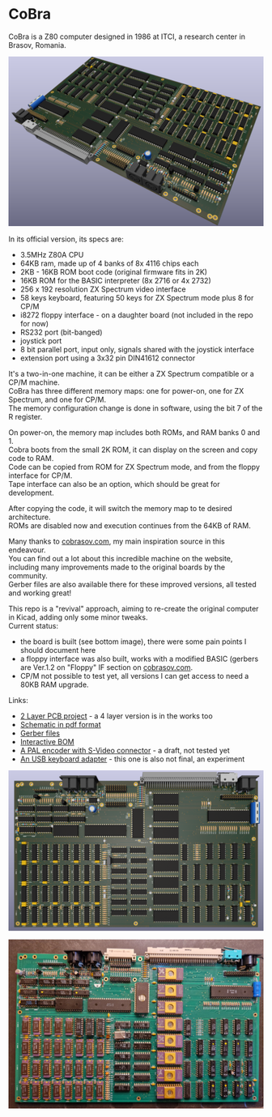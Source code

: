 # CoBra

CoBra is a Z80 computer designed in 1986 at ITCI, a research center in Brasov, Romania.  

![CoBra mainboard](https://github.com/ceteras/CoBra/blob/main/mainboard/2layer/images/mainboard_view.png?raw=true)

In its official version, its specs are:
- 3.5MHz Z80A CPU
- 64KB ram, made up of 4 banks of 8x 4116 chips each
- 2KB - 16KB ROM boot code (original firmware fits in 2K)
- 16KB ROM for the BASIC interpreter (8x 2716 or 4x 2732)
- 256 x 192 resolution ZX Spectrum video interface
- 58 keys keyboard, featuring 50 keys for ZX Spectrum mode plus 8 for CP/M
- i8272 floppy interface - on a daughter board (not included in the repo for now)
- RS232 port (bit-banged)
- joystick port
- 8 bit parallel port, input only, signals shared with the joystick interface
- extension port using a 3x32 pin DIN41612 connector

It's a two-in-one machine, it can be either a ZX Spectrum compatible or a CP/M machine.  
CoBra has three different memory maps: one for power-on, one for ZX Spectrum, and one for CP/M.  
The memory configuration change is done in software, using the bit 7 of the R register.  

On power-on, the memory map includes both ROMs, and RAM banks 0 and 1.  
Cobra boots from the small 2K ROM, it can display on the screen and copy code to RAM.  
Code can be copied from ROM for ZX Spectrum mode, and from the floppy interface for CP/M.  
Tape interface can also be an option, which should be great for development.  

After copying the code, it will switch the memory map to te desired architecture.  
ROMs are disabled now and execution continues from the 64KB of RAM.  


Many thanks to [cobrasov.com](https://cobrasov.com/CoBra%20Project/index.html), my main inspiration source in this endeavour.  
You can find out a lot about this incredible machine on the website, including many improvements made to the original boards by the community.  
Gerber files are also available there for these improved versions, all tested and working great!  

This repo is a "revival" approach, aiming to re-create the original computer in Kicad, adding only some minor tweaks.  
Current status: 
- the board is built (see bottom image), there were some pain points I should document here
- a floppy interface was also built, works with a modified BASIC (gerbers are Ver.1.2 on "Floppy" IF section on [cobrasov.com](https://cobrasov.com/CoBra%20Project/index.html).
- CP/M not possible to test yet, all versions I can get access to need a 80KB RAM upgrade.

Links:
- [2 Layer PCB project](https://github.com/ceteras/CoBra/tree/main/mainboard/2layer) - a 4 layer version is in the works too
- [Schematic in pdf format](https://github.com/ceteras/CoBra/blob/main/main.pdf)
- [Gerber files](https://github.com/ceteras/CoBra/tree/main/mainboard/2layer/kicad/fabrication)
- [Interactive BOM](https://github.com/ceteras/CoBra/blob/main/mainboard/2layer/kicad/bom/ibom.html)
- [A PAL encoder with S-Video connector](https://github.com/ceteras/CoBra/tree/main/s-video) - a draft, not tested yet
- [An USB keyboard adapter](https://github.com/ceteras/CoBra/tree/main/adapter/USB%20Keyboard) - this one is also not final, an experiment

![CoBra mainboard](https://github.com/ceteras/CoBra/blob/main/mainboard/2layer/images/main.png?raw=true) 

![Prototype](https://github.com/ceteras/CoBra/blob/main/mainboard/2layer/images/mainboard_20240106.jpg?raw=true) 


